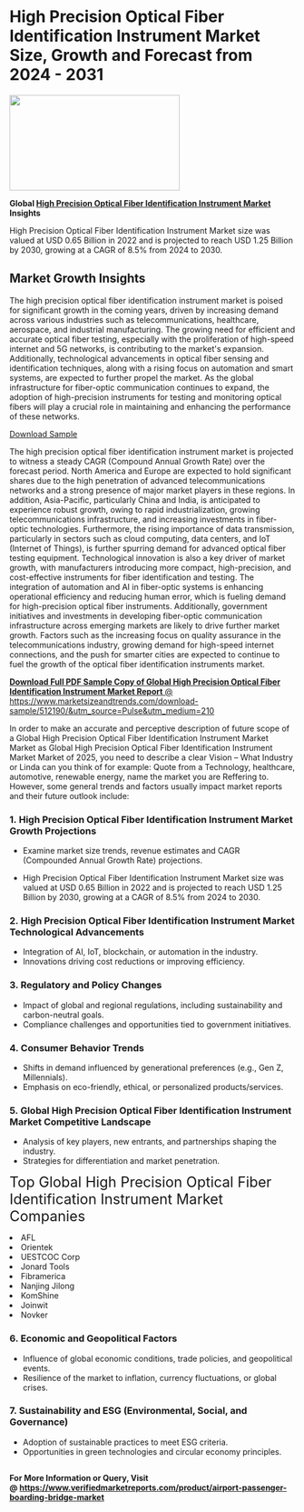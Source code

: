 <H1>High Precision Optical Fiber Identification Instrument Market Size, Growth and Forecast from 2024 - 2031</H1><img class="aligncenter size-medium wp-image-584254" src="https://thirdeyenews.in/wp-content/uploads/2024/09/Global-Market-Research-300x168.jpeg" alt="" width="300" height="168" /><p><strong>Global&nbsp;<a href="https://www.marketsizeandtrends.com/download-sample/512190/&amp;utm_source=Pulse&amp;utm_medium=210">High Precision Optical Fiber Identification Instrument Market</a> Insights</strong></p><p>High Precision Optical Fiber Identification Instrument Market size was valued at USD 0.65 Billion in 2022 and is projected to reach USD 1.25 Billion by 2030, growing at a CAGR of 8.5% from 2024 to 2030.</p><p><h2>Market Growth Insights</h2> <p>The high precision optical fiber identification instrument market is poised for significant growth in the coming years, driven by increasing demand across various industries such as telecommunications, healthcare, aerospace, and industrial manufacturing. The growing need for efficient and accurate optical fiber testing, especially with the proliferation of high-speed internet and 5G networks, is contributing to the market's expansion. Additionally, technological advancements in optical fiber sensing and identification techniques, along with a rising focus on automation and smart systems, are expected to further propel the market. As the global infrastructure for fiber-optic communication continues to expand, the adoption of high-precision instruments for testing and monitoring optical fibers will play a crucial role in maintaining and enhancing the performance of these networks.</p> <p><a href="#">Download Sample</a></p> <p>The high precision optical fiber identification instrument market is projected to witness a steady CAGR (Compound Annual Growth Rate) over the forecast period. North America and Europe are expected to hold significant shares due to the high penetration of advanced telecommunications networks and a strong presence of major market players in these regions. In addition, Asia-Pacific, particularly China and India, is anticipated to experience robust growth, owing to rapid industrialization, growing telecommunications infrastructure, and increasing investments in fiber-optic technologies. Furthermore, the rising importance of data transmission, particularly in sectors such as cloud computing, data centers, and IoT (Internet of Things), is further spurring demand for advanced optical fiber testing equipment. Technological innovation is also a key driver of market growth, with manufacturers introducing more compact, high-precision, and cost-effective instruments for fiber identification and testing. The integration of automation and AI in fiber-optic systems is enhancing operational efficiency and reducing human error, which is fueling demand for high-precision optical fiber instruments. Additionally, government initiatives and investments in developing fiber-optic communication infrastructure across emerging markets are likely to drive further market growth. Factors such as the increasing focus on quality assurance in the telecommunications industry, growing demand for high-speed internet connections, and the push for smarter cities are expected to continue to fuel the growth of the optical fiber identification instruments market. <p><a href="#"></p><p><span class=""><strong>Download Full PDF Sample Copy of Global High Precision Optical Fiber Identification Instrument Market Report</strong> @ <a href="https://www.marketsizeandtrends.com/download-sample/512190/&amp;utm_source=Pulse&amp;utm_medium=210" target="_blank">https://www.marketsizeandtrends.com/download-sample/512190/&amp;utm_source=Pulse&amp;utm_medium=210</a></span></p><p>In order to make an accurate and perceptive description of future scope of a Global&nbsp;High Precision Optical Fiber Identification Instrument Market Market as Global&nbsp;High Precision Optical Fiber Identification Instrument Market Market of 2025, you need to describe a clear Vision &ndash; What Industry or Linda can you think of for example: Quote from a Technology, healthcare, automotive, renewable energy, name the market you are Reffering to. However, some general trends and factors usually impact market reports and their future outlook include:</p><h3>1.&nbsp;<strong>High Precision Optical Fiber Identification Instrument Market Growth Projections</strong></h3><ul><li>Examine market size trends, revenue estimates and CAGR (Compounded Annual Growth Rate) projections.</li><li><p>High Precision Optical Fiber Identification Instrument Market size was valued at USD 0.65 Billion in 2022 and is projected to reach USD 1.25 Billion by 2030, growing at a CAGR of 8.5% from 2024 to 2030.</p></li></ul><h3>2.&nbsp;<strong>High Precision Optical Fiber Identification Instrument Market Technological Advancements</strong></h3><ul><li>Integration of AI, IoT, blockchain, or automation in the industry.</li><li>Innovations driving cost reductions or improving efficiency.</li></ul><h3>3.&nbsp;<strong>Regulatory and Policy Changes</strong></h3><ul><li>Impact of global and regional regulations, including sustainability and carbon-neutral goals.</li><li>Compliance challenges and opportunities tied to government initiatives.</li></ul><h3>4.&nbsp;<strong>Consumer Behavior Trends</strong></h3><ul><li>Shifts in demand influenced by generational preferences (e.g., Gen Z, Millennials).</li><li>Emphasis on eco-friendly, ethical, or personalized products/services.</li></ul><h3>5.&nbsp;<strong>Global High Precision Optical Fiber Identification Instrument Market Competitive Landscape</strong></h3><ul><li>Analysis of key players, new entrants, and partnerships shaping the industry.</li><li>Strategies for differentiation and market penetration.</li></ul><p data-pm-slice="1 1 []"><span style="color: inherit; font-family: inherit; font-size: 25px;">Top Global High Precision Optical Fiber Identification Instrument Market Companies</span></p><div class="" data-test-id=""><p><li>AFL</li><li> Orientek</li><li> UESTCOC Corp</li><li> Jonard Tools</li><li> Fibramerica</li><li> Nanjing Jilong</li><li> KomShine</li><li> Joinwit</li><li> Novker</li></p></div><h3>6.&nbsp;<strong>Economic and Geopolitical Factors</strong></h3><ul><li>Influence of global economic conditions, trade policies, and geopolitical events.</li><li>Resilience of the market to inflation, currency fluctuations, or global crises.</li></ul><h3>7.&nbsp;<strong>Sustainability and ESG (Environmental, Social, and Governance)</strong></h3><ul><li>Adoption of sustainable practices to meet ESG criteria.</li><li>Opportunities in green technologies and circular economy principles.</li></ul><h2><strong style="font-size: 14px;">For More Information or Query, Visit @&nbsp;</strong><a style="background-color: #ffffff; font-size: 14px;" href="https://www.marketsizeandtrends.com/report/high-precision-optical-fiber-identification-instrument-market/" target="_blank">https://www.verifiedmarketreports.com/product/airport-passenger-boarding-bridge-market</a></h2>
